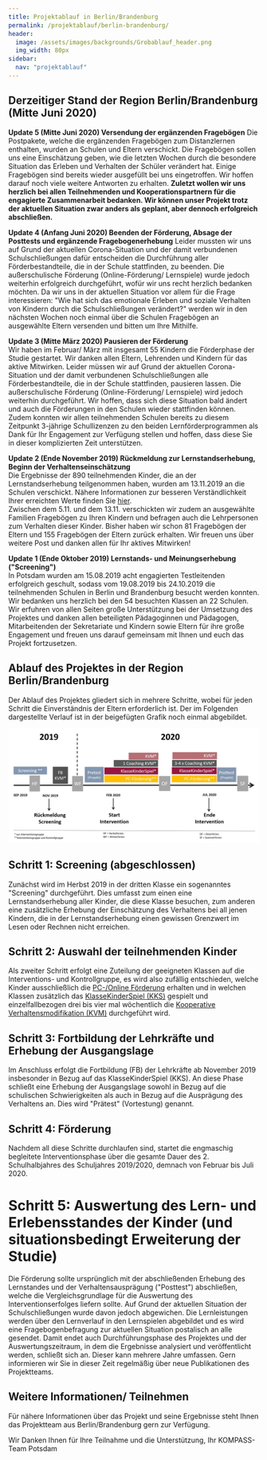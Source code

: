 ```yaml
---
title: Projektablauf in Berlin/Brandenburg
permalink: /projektablauf/berlin-brandenburg/
header:
  image: /assets/images/backgrounds/Grobablauf_header.png
  img_width: 80px
sidebar:
  nav: "projektablauf"
---
```

## Derzeitiger Stand der Region Berlin/Brandenburg (Mitte Juni 2020)
**Update 5 (Mitte Juni 2020) Versendung der ergänzenden Fragebögen**
Die Postpakete, welche die ergänzenden Fragebögen zum Distanzlernen enthalten, wurden an Schulen und Eltern verschickt. Die Fragebögen sollen uns eine Einschätzung geben, wie die letzten Wochen durch die besondere Situation das Erleben und Verhalten der Schüler verändert hat.
Einige Fragebögen sind bereits wieder ausgefüllt bei uns eingetroffen. Wir hoffen darauf noch viele weitere Antworten zu erhalten.
**Zuletzt wollen wir uns herzlich bei allen Teilnehmenden und Kooperationspartnern für die engagierte Zusammenarbeit bedanken. Wir können unser Projekt trotz der aktuellen Situation zwar anders als geplant, aber dennoch erfolgreich abschließen.**

**Update 4 (Anfang Juni 2020) Beenden der Förderung, Absage der Posttests und ergänzende Fragebogenerhebung**
Leider mussten wir uns auf Grund der aktuellen Corona-Situation und der damit verbundenen Schulschließungen dafür entscheiden die Durchführung aller Förderbestandteile, die in der Schule stattfinden, zu beenden. Die außerschulische Förderung (Online-Förderung/ Lernspiele) wurde jedoch weiterhin erfolgreich durchgeführt, wofür wir uns recht herzlich bedanken möchten.
Da wir uns in der aktuellen Situation vor allem für die Frage interessieren: "Wie hat sich das emotionale Erleben und soziale Verhalten von Kindern durch die Schulschließungen verändert?" werden wir in den nächsten Wochen noch einmal über die Schulen Fragebögen an ausgewählte Eltern versenden und bitten um Ihre Mithilfe.

**Update 3 (Mitte März 2020) Pausieren der Förderung**  
Wir haben im Februar/ März mit insgesamt 55 Kindern die Förderphase der Studie gestartet. Wir danken allen Eltern, Lehrenden und Kindern für das aktive Mitwirken. Leider müssen wir auf Grund der aktuellen Corona-Situation und der damit verbundenen Schulschließungen alle Förderbestandteile, die in der Schule stattfinden, pausieren lassen.
Die außerschulische Förderung (Online-Förderung/ Lernspiele) wird jedoch weiterhin durchgeführt.
Wir hoffen, dass sich diese Situation bald ändert und auch die Förderungen in den Schulen wieder stattfinden können.
Zudem konnten wir allen teilnehmenden Schulen bereits zu diesem Zeitpunkt 3-jährige Schullizenzen zu den beiden Lernförderprogrammen als Dank für Ihr Engagement zur Verfügung stellen und hoffen, dass diese Sie in dieser komplizierten Zeit unterstützen.

**Update 2 (Ende November 2019) Rückmeldung zur Lernstandserhebung, Beginn der Verhaltenseinschätzung**  
Die Ergebnisse der 890 teilnehmenden Kinder, die an der Lernstandserhebung teilgenommen haben, wurden am 13.11.2019 an die Schulen verschickt. Nähere Informationen zur besseren Verständlichkeit Ihrer erreichten Werte finden Sie [hier](http://www.kompass-forschung.de/projektablauf/screening/).  
Zwischen dem 5.11. und dem 13.11. verschickten wir zudem an ausgewählte Familien Fragebögen zu Ihren Kindern und befragen auch die Lehrpersonen zum Verhalten dieser Kinder. Bisher haben wir schon 81 Fragebögen der Eltern und 155 Fragebögen der Eltern zurück erhalten. Wir freuen uns über weitere Post und danken allen für Ihr aktives Mitwirken!


**Update 1 (Ende Oktober 2019) Lernstands- und Meinungserhebung ("Screening")**  
In Potsdam wurden am 15.08.2019 acht engagierten Testleitenden erfolgreich geschult, sodass vom 19.08.2019 bis 24.10.2019 die teilnehmenden Schulen in Berlin und Brandenburg besucht werden konnten. Wir bedanken uns herzlich bei den 54 besuchten Klassen an 22 Schulen. Wir erfuhren von allen Seiten große Unterstützung bei der Umsetzung des Projektes und danken allen beteiligten Pädagoginnen und Pädagogen, Mitarbeitenden der Sekretariate und Kindern sowie Eltern für ihre große Engagement und freuen uns darauf gemeinsam mit Ihnen und euch das Projekt fortzusetzen. 

## Ablauf des Projektes in der Region Berlin/Brandenburg
Der Ablauf des Projektes gliedert sich in mehrere Schritte, wobei für jeden Schritt die Einverständnis der Eltern erforderlich ist.
Der im Folgenden dargestellte Verlauf ist in der beigefügten Grafik noch einmal abgebildet.

![AblaufUP](/assets/images/AblaufUP.jpg) 
## Schritt 1: Screening (abgeschlossen)
Zunächst wird im Herbst 2019 in der dritten Klasse ein sogenanntes "Screening" durchgeführt. Dies umfasst zum einen eine Lernstandserhebung aller Kinder, die diese Klasse besuchen, zum anderen eine zusätzliche Erhebung der Einschätzung des Verhaltens bei all jenen Kindern, die in der Lernstandserhebung einen gewissen Grenzwert im Lesen oder Rechnen nicht erreichen.

## Schritt 2: Auswahl der teilnehmenden Kinder
Als zweiter Schritt erfolgt eine Zuteilung der geeigneten Klassen auf die Interventions- und Kontrollgruppe, es wird also zufällig entschieden, welche Kinder ausschließlich die [PC-/Online Förderung](http://www.kompass-forschung.de/ueber-die-studie/interventionen/#ii-pc--online-gest%C3%BCtzte-f%C3%B6rderung-der-schulischen-schwierigkeiten) erhalten und in welchen Klassen zusätzlich das [KlasseKinderSpiel (KKS)](http://www.kompass-forschung.de/ueber-die-studie/interventionen/) gespielt und einzelfallbezogen drei bis vier mal wöchentlich die [Kooperative Verhaltensmodifikation (KVM)](http://www.kompass-forschung.de/ueber-die-studie/interventionen/) durchgeführt wird.

## Schritt 3: Fortbildung der Lehrkräfte und Erhebung der Ausgangslage
Im Anschluss erfolgt die Fortbildung (FB) der Lehrkräfte ab November 2019 insbesonder in Bezug auf das KlasseKinderSpiel (KKS). An diese Phase schließt eine Erhebung der Ausgangslage sowohl in Bezug auf die schulischen Schwierigkeiten als auch in Bezug auf die Ausprägung des Verhaltens an. Dies wird "Prätest" (Vortestung) genannt.

## Schritt 4: Förderung
Nachdem all diese Schritte durchlaufen sind, startet die engmaschig begleitete Interventionsphase über die gesamte Dauer des 2. Schulhalbjahres des Schuljahres 2019/2020, demnach von Februar bis Juli 2020. 

# Schritt 5: Auswertung des Lern- und Erlebensstandes der Kinder (und situationsbedingt Erweiterung der Studie)
Die Förderung sollte ursprünglich mit der abschließenden Erhebung des Lernstandes und der Verhaltensausprägung ("Posttest") abschließen, welche die Vergleichsgrundlage für die Auswertung des Interventionserfolges liefern sollte.
Auf Grund der aktuellen Situation der Schulschließungen wurde davon jedoch abgewichen. Die Lernleistungen werden über den Lernverlauf in den Lernspielen abgebildet und es wird eine Fragebogenbefragung zur aktuellen Situation postalisch an alle gesendet.
Damit endet auch Durchführungsphase des Projektes und der Auswertungszeitraum, in dem die Ergebnisse analysiert und veröffentlicht werden, schließt sich an. Dieser kann mehrere Jahre umfassen. Gern informieren wir Sie in dieser Zeit regelmäßig über neue Publikationen des Projektteams.

## Weitere Informationen/ Teilnehmen
Für nähere Informationen über das Projekt und seine Ergebnisse steht Ihnen das Projektteam aus Berlin/Brandenburg gern zur Verfügung.

Wir Danken Ihnen für Ihre Teilnahme und die Unterstützung,
Ihr KOMPASS-Team Potsdam
